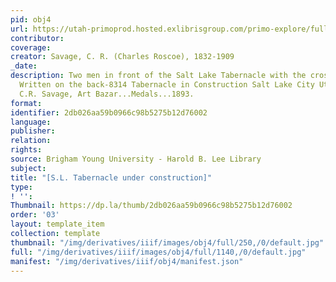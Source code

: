 ```yaml
---
pid: obj4
url: https://utah-primoprod.hosted.exlibrisgroup.com/primo-explore/fulldisplay?docid=digcoll_byu_12Savage/1082&context=L&vid=MWDL
contributor: 
coverage: 
creator: Savage, C. R. (Charles Roscoe), 1832-1909
_date: 
description: Two men in front of the Salt Lake Tabernacle with the crossbeams exposed.
  Written on the back-8314 Tabernacle in Construction Salt Lake City Utah. Back label-
  C.R. Savage, Art Bazar...Medals...1893.
format: 
identifier: 2db026aa59b0966c98b5275b12d76002
language: 
publisher: 
relation: 
rights: 
source: Brigham Young University - Harold B. Lee Library
subject: 
title: "[S.L. Tabernacle under construction]"
type: 
! '': 
Thumbnail: https://dp.la/thumb/2db026aa59b0966c98b5275b12d76002
order: '03'
layout: template_item
collection: template
thumbnail: "/img/derivatives/iiif/images/obj4/full/250,/0/default.jpg"
full: "/img/derivatives/iiif/images/obj4/full/1140,/0/default.jpg"
manifest: "/img/derivatives/iiif/obj4/manifest.json"
---
```

